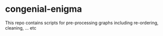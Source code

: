 # congenial-enigma
This repo contains scripts for pre-processing graphs including re-ordering, cleaning, ... etc
